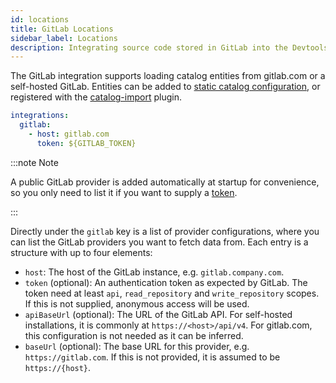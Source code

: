 ```yaml
---
id: locations
title: GitLab Locations
sidebar_label: Locations
description: Integrating source code stored in GitLab into the Devtools catalog
---
```


The GitLab integration supports loading catalog entities from gitlab.com or a
self-hosted GitLab. Entities can be added to
[static catalog configuration](../../features/software-catalog/configuration.md),
or registered with the
[catalog-import](https://github.com/khulnasoft/devtools/tree/master/plugins/catalog-import)
plugin.

```yaml
integrations:
  gitlab:
    - host: gitlab.com
      token: ${GITLAB_TOKEN}
```

:::note Note

A public GitLab provider is added automatically at startup for convenience, so you only need to list it if you want to supply a [token](https://docs.gitlab.com/ee/user/profile/personal_access_tokens.html).

:::

Directly under the `gitlab` key is a list of provider configurations, where you
can list the GitLab providers you want to fetch data from. Each entry is a
structure with up to four elements:

- `host`: The host of the GitLab instance, e.g. `gitlab.company.com`.
- `token` (optional): An authentication token as expected by GitLab. The token need at least `api`, `read_repository` and `write_repository` scopes. If this is
  not supplied, anonymous access will be used.
- `apiBaseUrl` (optional): The URL of the GitLab API. For self-hosted
  installations, it is commonly at `https://<host>/api/v4`. For gitlab.com, this
  configuration is not needed as it can be inferred.
- `baseUrl` (optional): The base URL for this provider, e.g.
  `https://gitlab.com`. If this is not provided, it is assumed to be
  `https://{host}`.
